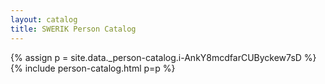 ```yaml
---
layout: catalog
title: SWERIK Person Catalog
---
```

{% assign p = site.data._person-catalog.i-AnkY8mcdfarCUByckew7sD %}
{% include person-catalog.html p=p %}

